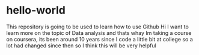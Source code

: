 # hello-world
This repository is going to be used to learn how to use Github
Hi I want to learn more on the topic of Data analysis and thats whay Im taking a course on coursera, its been around 10 years since I code a little bit at college so a lot had changed since then so I think this will be very helpful
